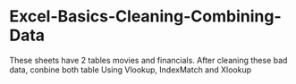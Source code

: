 # Excel-Basics-Cleaning-Combining-Data
These sheets have 2 tables movies and financials.
After cleaning these bad data, conbine both table
Using Vlookup, IndexMatch and Xlookup
